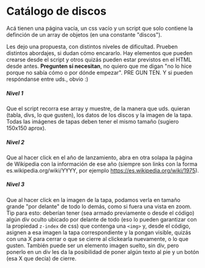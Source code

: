 # Catálogo de discos

Acá tienen una página vacía, un css vacío y un script que solo contiene la definción de un array de objetos (en una constante "discos").

Les dejo una propuesta, con distintos niveles de dificultad. Prueben distintos abordajes, si dudan cómo encararlo. Hay elementos que pueden crearse desde el script y otros quizás pueden estar previstos en el HTML desde antes. **Pregunten si necesitan**, no quiero que me digan "no lo hice porque no sabía cómo o por dónde empezar". PRE GUN TEN. Y si pueden respóndanse entre uds., obvio :)

##### Nivel 1
Que el script recorra ese array y muestre, de la manera que uds. quieran (tabla, divs, lo que gusten), los datos de los discos y la imagen de la tapa. Todas las imágenes de tapas deben tener el mismo tamaño (sugiero 150x150 aprox).

##### Nivel 2
Que al hacer click en el año de lanzamiento, abra en otra solapa la página de Wikipedia con la información de ese año (siempre son links con la forma es.wikipedia.org/wiki/YYYY, por ejemplo https://es.wikipedia.org/wiki/1975).

##### Nivel 3
Que al hacer click en la imagen de la tapa, podamos verla en tamaño grande "por delante" de todo lo demás, como si fuera una vista en zoom.
Tip para esto: deberían tener (sea armado previamente o desde el código) algún div oculto ubicado por delante de todo (eso lo pueden garantizar con la propiedad `z-index` de css) que contenga una `<img>` y, desde el código, asignen a esa imagen la tapa correspondiente y la pongan visible, quizás con una X para cerrar o que se cierre al clickearla nuevamente, o lo que gusten. También puede ser un elemento imagen suelto, sin div, pero ponerlo en un div les da la posibilidad de poner algún texto al pie y un botón (esa X que decía) de cierre.